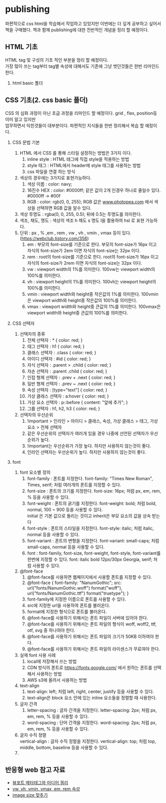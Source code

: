 # publishing

파편적으로 css html을 학습해서 작업하고 있었지만 이번에는 더 깊게 공부하고 싶어서 책을 구매했다. 책과 함께 publishing에 대한 전반적인 개념을 정리 할 예정이다.

## HTML 기초

HTML tag 및 구성의 기초 적인 부분을 정리 할 예정이다.  
가장 많이 쓰는 tag부터 tag별 속성에 대해서도 기존에 그냥 썻던것들은 한번 리마인드 한다.

1. html basic 폴더

## CSS 기초(2. css basic 폴더)

CSS 의 심화 과정이 아닌 초급 과정을 리마인드 할 예정이다. grid , flex, position등 이미 알고 있지만  
업무하면서 익힌것들이 대부분이다. 파편적인 지식들을 한번 정리해서 복습 할 예정이다.

1. CSS 문법 기본
    1. HTML 에서 CSS 를 통해 스타일 설정하는 방법은 3가지 이다.
        1. inline style : HTML 태그에 직접 style을 적용하는 방법
        2. style 태그 : HTML에서 header에 style 태그를 사용하는 방법
        3. css 파일을 연결 하는 방식
    2. 색상의 경우에는 3가지로 표현가능하다.
        1. 색상 이름 : color: navy;
        2. 16진수 HEX : color: #0000ff; 같은 값이 2개 인경우 하나로 줄일수 있다. #0000ff -> #00f
        3. RGB : color: rgb(0, 0, 255); RGB 값은 www.photopea.com 에서 색상을 선택하면 RGB 값을 알수 있다.
    3. 색상 투명도 : rgba(0, 0, 255, 0.5); 뒤에 0.5는 투명도를 의미한다.
    4. 색조, 채도, 명도 : 색상의 색조 h 채도 s 명도 l을 활용하여 hsl 로 표현 가능하다.
    5. 단위 : px , % ,em , rem , vw , vh , vmin , vmax 등이 있다. (https://webclub.tistory.com/356)
        1. em : 부모의 font-size를 기준으로 한다. 부모의 font-size가 16px 이고 자식의 font-size가 2em 이면 자식의 font-size는 32px 이다.
        2. rem : root의 font-size를 기준으로 한다. root의 font-size가 16px 이고 자식의 font-size가 2rem 이면 자식의 font-size는 32px 이다.
        3. vw : viewport width의 1%를 의미한다. 100vw는 viewport width의 100%를 의미한다.
        4. vh : viewport height의 1%를 의미한다. 100vh는 viewport height의 100%를 의미한다.
        5. vmin : viewport width와 height중 작은값의 1%를 의미한다. 100vmin은 viewport width와 height중 작은값의 100%를 의미한다.
        6. vmax : viewport width와 height중 큰값의 1%를 의미한다. 100vmax은 viewport width와 height중 큰값의 100%를 의미한다.

2. CSS 선택자
    1. 선택자의 종류
        1. 전체 선택자 : * { color: red; }
        2. 태그 선택자 : h1 { color: red; }
        3. 클래스 선택자 : .class { color: red; }
        4. 아이디 선택자 : #id { color: red; }
        5. 자식 선택자 : .parent > .child { color: red; }
        6. 자손 선택자 : .parent .child { color: red; }
        7. 인접 형제 선택자 : .prev + .next { color: red; }
        8. 일반 형제 선택자 : .prev ~ .next { color: red; }
        9. 속성 선택자 : [type="text"] { color: red; }
        10. 가상 클래스 선택자 : a:hover { color: red; }
        11. 가상 요소 선택자 : p::before { content: "앞에 추가"; }
        12. 그룹 선택자 : h1, h2, h3 { color: red; }
    2. 선택자의 우선순위
        1. !important > 인라인 > 아이디 > 클래스, 속성, 가상 클래스 > 태그, 가상 요소 > 전체 선택자
        2. 같은 우선순위의 선택자가 여러개 있을 경우 나중에 선언된 선택자가 우선순위가 높다.
        3. !important는 우선순위가 가장 높다. 하지만 사용하지 않는것이 좋다.
        4. 인라인 선택자는 우선순위가 높다. 하지만 사용하지 않는것이 좋다.

3. font
    1. font 요소별 정의
        1. font-family : 폰트를 지정한다. font-family: "Times New Roman", Times, serif; 처럼 여러개의 폰트를 지정할 수 있다.
        2. font-size : 폰트의 크기를 지정한다. font-size: 16px; 처럼 px, em, rem, % 등을 사용할 수 있다.
        3. font-weight : 폰트의 굵기를 지정한다. font-weight: bold; 처럼 bold, normal, 100 ~ 900 등을 사용할 수 있다.  
            initial 은 기본 값으로 돌리는 것이고 inherit은 부모 요소의 값을 상속 받는다
        4. font-style : 폰트의 스타일을 지정한다. font-style: italic; 처럼 italic, normal 등을 사용할 수 있다.
        5. font-variant : 폰트의 변형을 지정한다. font-variant: small-caps; 처럼 small-caps, normal 등을 사용할 수 있다.
        6. font : font-family, font-size, font-weight, font-style, font-variant를 한번에 지정할 수 있다. font: italic bold
           12px/30px Georgia, serif; 처럼 사용할 수 있다.
    2. @font-face
        1. @font-face를 사용하면 웹페이지에서 사용할 폰트를 지정할 수 있다.
        2. @font-face { font-family: "NanumGothic"; src: url("fonts/NanumGothic.woff") format("woff"), url("fonts/NanumGothic.ttf") format("truetype"); }
        3. font-family에 지정한 이름으로 폰트를 사용할 수 있다.
        4. src에 지정한 url을 사용하여 폰트를 불러온다.
        5. format에 지정한 형식으로 폰트를 불러온다.
        6. @font-face를 사용하기 위해서는 폰트 파일이 서버에 있어야 한다.
        7. @font-face를 사용하기 위해서는 폰트 파일의 형식이 woff, woff2, ttf, otf, svg 중 하나여야 한다.
        8. @font-face를 사용하기 위해서는 폰트 파일의 크기가 50KB 이하여야 한다.
        9. @font-face를 사용하기 위해서는 폰트 파일의 라이센스가 무료여야 한다.
    3. 실제 font 사용 사례
        1. local에 저장해서 쓰는 방법
        2. CDN 방식의 폰트로 https://fonts.google.com/ 에서 원하는 폰트를 선택해서 사용하는 방법
        3. AWS s3에 올려서 사용하는 방법  
    4. text-align
        1. text-align: left; 처럼 left, right, center, justify 등을 사용할 수 있다.
        2. text-align은 block 요소 안에 있는 inline 요소들을 정렬할 때 사용한다.  
    5. 글자 간격
        1. letter-spacing : 글자 간격을 지정한다. letter-spacing: 2px; 처럼 px, em, rem, % 등을 사용할 수 있다.
        2. word-spacing : 단어 간격을 지정한다. word-spacing: 2px; 처럼 px, em, rem, % 등을 사용할 수 있다.  
    6. 글자 수직 정렬  
        vertical-align : 글자 수직 정렬을 지정한다. vertical-align: top; 처럼 top, middle, bottom, baseline 등을 사용할 수 있다.  
    7. 

## 반응형 web 참고 자료

- [뷰포트 메타태그와 미디어 쿼리](https://nykim.work/84)
- [vw, vh, vmin, vmax, em, rem 속성](https://nykim.work/85)
- [image size 맞추기](https://nykim.work/86?category=692675)
